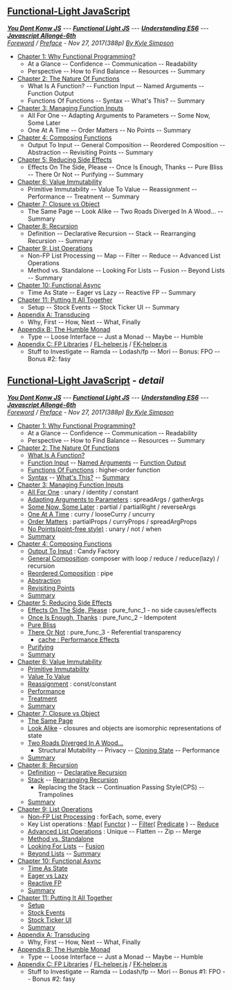 <a name="top"></a>
## [Functional-Light JavaScript](#middle)
***[You Dont Konw JS]** --- **[Functional Light JS]** --- **[Understanding ES6]** --- **[Javascript Allongé-6th]***     
*[Foreword](foreword.md/#foreword) / [Preface](preface.md/#preface) - Nov 27, 2017(388p) [By Kyle Simpson](https://github.com/getify)*
* [Chapter 1: Why Functional Programming?](ch1.md/#chapter-1-why-functional-programming)
    * At a Glance -- Confidence -- Communication -- Readability
    * Perspective -- How to Find Balance -- Resources -- Summary
* [Chapter 2: The Nature Of Functions](ch2.md/#chapter-2-the-nature-of-functions)
    * What Is A Function? -- Function Input -- Named Arguments -- Function Output
    * Functions Of Functions -- Syntax -- What's This? -- Summary
* [Chapter 3: Managing Function Inputs](ch3.md/#chapter-3-managing-function-inputs)
    * All For One -- Adapting Arguments to Parameters -- Some Now, Some Later
    * One At A Time -- Order Matters -- No Points -- Summary
* [Chapter 4: Composing Functions](ch4.md/#chapter-4-composing-functions)
    * Output To Input -- General Composition -- Reordered Composition -- Abstraction -- Revisiting Points -- Summary
* [Chapter 5: Reducing Side Effects](ch5.md/#chapter-5-reducing-side-effects)
    * Effects On The Side, Please -- Once Is Enough, Thanks -- Pure Bliss -- There Or Not -- Purifying -- Summary
* [Chapter 6: Value Immutability](ch6.md/#chapter-6-value-immutability)
    * Primitive Immutability -- Value To Value -- Reassignment -- Performance -- Treatment -- Summary
* [Chapter 7: Closure vs Object](ch7.md/#chapter-7-closure-vs-object)
    * The Same Page -- Look Alike -- Two Roads Diverged In A Wood... -- Summary
* [Chapter 8: Recursion](ch8.md/#chapter-8-recursion)
    * Definition -- Declarative Recursion -- Stack -- Rearranging Recursion -- Summary
* [Chapter 9: List Operations](ch9.md/#chapter-9-list-operations)
    * Non-FP List Processing -- Map -- Filter -- Reduce -- Advanced List Operations
    * Method vs. Standalone -- Looking For Lists -- Fusion -- Beyond Lists -- Summary
* [Chapter 10: Functional Async](ch10.md/#chapter-10-functional-async)
    * Time As State -- Eager vs Lazy -- Reactive FP -- Summary
* [Chapter 11: Putting It All Together](ch11.md/#chapter-11-putting-it-all-together)
    * Setup -- Stock Events -- Stock Ticker UI -- Summary
* [Appendix A: Transducing](apA.md/#appendix-a-transducing)
    * Why, First -- How, Next -- What, Finally
* [Appendix B: The Humble Monad](apB.md/#appendix-b-the-humble-monad)
    * Type -- Loose Interface -- Just a Monad -- Maybe -- Humble
* [Appendix C: FP Libraries](apC.md/#appendix-c-fp-libraries) / [FL-helper.js](FL-helper.js) / [FK-helper.js](FK-helper.js)
    * Stuff to Investigate -- Ramda -- Lodash/fp -- Mori -- Bonus: FPO --  Bonus #2: fasy

<a name="middle"></a>
## [Functional-Light JavaScript](#top) *- detail*
***[You Dont Konw JS]** --- **[Functional Light JS]** --- **[Understanding ES6]** --- **[Javascript Allongé-6th]***   
*[Foreword](foreword.md/#foreword) / [Preface](preface.md/#preface) - Nov 27, 2017(388p) [By Kyle Simpson](https://github.com/getify)*
* [Chapter 1: Why Functional Programming?](ch1.md/#chapter-1-why-functional-programming)
    * At a Glance -- Confidence -- Communication -- Readability
    * Perspective -- How to Find Balance -- Resources -- Summary
* [Chapter 2: The Nature Of Functions](ch2.md/#chapter-2-the-nature-of-functions)
    * [What Is A Function?](ch2.md/#what-is-a-function)
    * [Function Input](ch2.md/#function-input) -- [Named Arguments](ch2.md/#named-arguments) -- [Function Output](ch2.md/#function-output)
    * [Functions Of Functions](ch2.md/#functions-of-functions) : higher-order function
    * [Syntax](ch2.md/#syntax) -- [What's This?](ch2.md/#whats-this) -- [Summary](ch2.md/#summary)
* [Chapter 3: Managing Function Inputs](ch3.md/#chapter-3-managing-function-inputs)
    * [All For One](ch3.md/#all-for-one) : unary / identity / constant
    * [Adapting Arguments to Parameters](ch3.md/#adapting-arguments-to-parameters) : spreadArgs / gatherArgs
    * [Some Now, Some Later](ch3.md/#some-now-some-later) : partial / partialRight / reverseArgs
    * [One At A Time](ch3.md/#one-at-a-time) : curry / looseCurry / uncurry
    * [Order Matters](ch3.md/#order-matters) : partialProps / curryProps / spreadArgProps
    * [No Points(point-free style)](ch3.md/#no-points) : unary / not / when
    * [Summary](ch3.md/#summary)
* [Chapter 4: Composing Functions](ch4.md/#chapter-4-composing-functions)
    * [Output To Input](ch4.md/#output-to-input) : Candy Factory
    * [General Composition](ch4.md/#general-composition): composer with loop / reduce / reduce(lazy) / recursion
    * [Reordered Composition](ch4.md/#reordered-composition) : pipe
    * [Abstraction](ch4.md/#abstraction)
    * [Revisiting Points](ch4.md/#revisiting-points)
    * [Summary](ch4.md/#summary)
* [Chapter 5: Reducing Side Effects](ch5.md/#chapter-5-reducing-side-effects)
    * [Effects On The Side, Please](ch5.md/#effects-on-the-side-please) : pure_func_1 - no side causes/effects
    * [Once Is Enough, Thanks](ch5.md/#once-is-enough-thanks) : pure_func_2 - Idempotent
    * [Pure Bliss](ch5.md/#pure-bliss)
    * [There Or Not](ch5.md/#there-or-not) : pure_func_3 - Referential transparency
        * [cache : Performance Effects](ch5.md/#performance-effects)
    * [Purifying](ch5.md/#purifying)
    * [Summary](ch5.md/#summary)
* [Chapter 6: Value Immutability](ch6.md/#chapter-6-value-immutability)
    * [Primitive Immutability](ch6.md/#primitive-immutability)
    * [Value To Value](ch6.md/#value-to-value)
    * [Reassignment](ch6.md/#reassignment) : const/constant
    * [Performance](ch6.md/#performance)
    * [Treatment](ch6.md/#treatment)
    * [Summary](ch6.md/#summary)
* [Chapter 7: Closure vs Object](ch7.md/#chapter-7-closure-vs-object)
    * [The Same Page](ch7.md/#the-same-page)
    * [Look Alike](ch7.md/#look-alike) - closures and objects are isomorphic representations of state
    * [Two Roads Diverged In A Wood...](ch7.md/#two-roads-diverged-in-a-wood)   
        * Structural Mutability -- Privacy -- [Cloning State](ch7.md#cloning-state) -- Performance
    * [Summary](ch7.md/#summary)
* [Chapter 8: Recursion](ch8.md/#chapter-8-recursion)
    * [Definition](ch8.md/#definition) -- [Declarative Recursion](ch8.md/#declarative-recursion)
    * [Stack](ch8.md/#stack) -- [Rearranging Recursion](ch8.md/#rearranging-recursion)
        * Replacing the Stack -- Continuation Passing Style(CPS) -- Trampolines
    * [Summary](ch8.md/#summary)
* [Chapter 9: List Operations](ch9.md/#chapter-9-list-operations)
    * [Non-FP List Processing](ch9.md/#non-fp-list-processing) : forEach, some, every
    * Key List operations : [Map](ch9.md/#map)( [Functor](ch9.md#a-word-functors) ) -- [Filter](ch9.md/#filter)( [Predicate](ch9.md#filtering-confusion) ) -- [Reduce](ch9.md/#reduce)
    * [Advanced List Operations](ch9.md/#advanced-list-operations) : Unique -- Flatten -- Zip -- Merge
    * [Method vs. Standalone](ch9.md/#method-vs-standalone)
    * [Looking For Lists](ch9.md/#looking-for-lists) -- [Fusion](ch9.md/#fusion)
    * [Beyond Lists](ch9.md/#beyond-lists) -- [Summary](ch9.md/#summary)
* [Chapter 10: Functional Async](ch10.md/#chapter-10-functional-async)
    * [Time As State](ch10.md/#time-as-state)
    * [Eager vs Lazy](ch10.md/#eager-vs-lazy)
    * [Reactive FP](ch10.md/#reactive-fp)
    * [Summary](ch10.md/#summary)
* [Chapter 11: Putting It All Together](ch11.md/#chapter-11-putting-it-all-together)
    * [Setup](ch11.md/#setup)
    * [Stock Events](ch11.md/#stock-events)
    * [Stock Ticker UI](ch11.md/#stock-ticker-ui)
    * [Summary](ch11.md/#summary)
* [Appendix A: Transducing](apA.md/#appendix-a-transducing)
    * Why, First -- How, Next -- What, Finally
* [Appendix B: The Humble Monad](apB.md/#appendix-b-the-humble-monad)
    * Type -- Loose Interface -- Just a Monad -- Maybe -- Humble
* [Appendix C: FP Libraries](apC.md/#appendix-c-fp-libraries) / [FL-helper.js](FL-helper.js) / [FK-helper.js](FK-helper.js)
    * Stuff to Investigate -- Ramda -- Lodash/fp -- Mori -- Bonus #1: FPO -- Bonus #2: fasy
    
[You Dont Konw JS]: https://github.com/kiyounglee/You-Dont-Know-JS/blob/master/toc.md#top
[Functional Light JS]: https://github.com/kiyounglee/Functional-Light-JS/blob/master/manuscript/toc.md#top
[Understanding ES6]: https://github.com/kiyounglee/understandinges6/blob/master/manuscript/toc.md#top
[Javascript Allongé-6th]: https://github.com/kiyounglee/javascript-allonge-six/blob/master/myAllonge/markdown/toc.md#top
